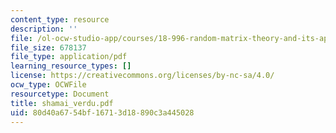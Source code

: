 ```yaml
---
content_type: resource
description: ''
file: /ol-ocw-studio-app/courses/18-996-random-matrix-theory-and-its-applications-spring-2004/80d40a6754bf16713d18890c3a445028_shamai_verdu.pdf
file_size: 678137
file_type: application/pdf
learning_resource_types: []
license: https://creativecommons.org/licenses/by-nc-sa/4.0/
ocw_type: OCWFile
resourcetype: Document
title: shamai_verdu.pdf
uid: 80d40a67-54bf-1671-3d18-890c3a445028
---
```

